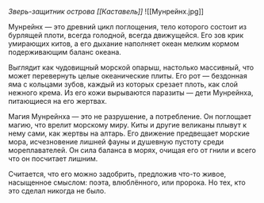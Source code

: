 *Зверь-защитник острова [[Каставель]]*
![[Мунрейнх.jpg]]

Мунрейнх — это древний цикл поглощения, тело которого состоит из бурлящей плоти, всегда голодной, всегда движущейся. Его зов крик умирающих китов, а его дыхание наполняет океан мелким кормом подерживающим баланс океана.

Выглядит как чудовищный морской опарыш, настолько массивный, что может перевернуть целые океанические плиты. Его рот — бездонная яма с кольцами зубов, каждый из которых срезает плоть, как слой нежного крема. Из его кожи вырываются паразиты — дети Мунрейнха, питающиеся на его жертвах.

Магия Мунрейнха — это не разрушение, а потребление. Он поглощает магию, что врелит морскому миру. Киты и другие великаны плывут к нему сами, как жертвы на алтарь. Его движение предвещает морские мора, исчезновение лишней фауны и душевную пустоту среди мореплавателей. Он сила баланса в морях, очищая его от гнили и всего что он посчитает лишним. 

Считается, что его можно задобрить, предложив что-то живое, насыщенное смыслом: поэта, влюблённого, или пророка. Но тех, кто это сделал никогда не было.
